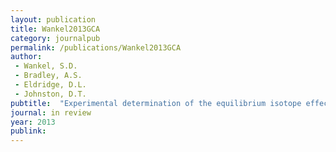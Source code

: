 ```yaml
---
layout: publication
title: Wankel2013GCA
category: journalpub
permalink: /publications/Wankel2013GCA
author: 
 - Wankel, S.D. 
 - Bradley, A.S. 
 - Eldridge, D.L. 
 - Johnston, D.T. 
pubtitle:  "Experimental determination of the equilibrium isotope effect between water and sulfite: implications for kinetic isotope fractionation in the sulphate reduction network"
journal: in review 
year: 2013
publink: 
---
```

